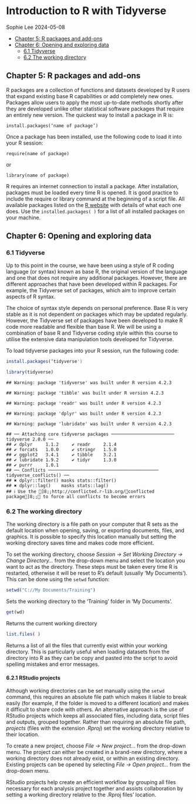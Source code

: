 Introduction to R with Tidyverse
================
Sophie Lee
2024-05-08

- <a href="#chapter-5-r-packages-and-add-ons"
  id="toc-chapter-5-r-packages-and-add-ons">Chapter 5: R packages and
  add-ons</a>
- <a href="#chapter-6-opening-and-exploring-data"
  id="toc-chapter-6-opening-and-exploring-data">Chapter 6: Opening and
  exploring data</a>
  - <a href="#61-tidyverse" id="toc-61-tidyverse">6.1 Tidyverse</a>
  - <a href="#62-the-working-directory"
    id="toc-62-the-working-directory">6.2 The working directory</a>

## Chapter 5: R packages and add-ons

R packages are a collection of functions and datasets developed by R
users that expand existing base R capabilities or add completely new
ones. Packages allow users to apply the most up-to-date methods shortly
after they are developed unlike other statistical software packages that
require an entirely new version. The quickest way to install a package
in R is:

`install.packages(‘name of package’)`

Once a package has been installed, use the following code to load it
into your R session:

`require(name of package)`

or

`library(name of package)`

R requires an internet connection to install a package. After
installation, packages must be loaded every time R is opened. It is good
practice to include the require or library command at the beginning of a
script file. All available packages listed on the [R
website](https://cran.r-project.org/web/packages/available_packages_by_name.html)
with details of what each one does. Use the `installed.packages( )` for
a list of all installed packages on your machine.

## Chapter 6: Opening and exploring data

### 6.1 Tidyverse

Up to this point in the course, we have been using a style of R coding
language (or syntax) known as base R, the original version of the
language and one that does not require any additional packages. However,
there are different approaches that have been developed within R
packages. For example, the Tidyverse set of packages, which aim to
improve certain aspects of R syntax.

The choice of syntax style depends on personal preference. Base R is
very stable as it is not dependent on packages which may be updated
regularly. However, the Tidyverse set of packages have been developed to
make R code more readable and flexible than base R. We will be using a
combination of base R and Tidyverse coding style within this course to
utilise the extensive data manipulation tools developed for Tidyverse.

To load tidyverse packages into your R session, run the following code:

``` r
install.packages(‘tidyverse') 
```

``` r
library(tidyverse) 
```

    ## Warning: package 'tidyverse' was built under R version 4.2.3

    ## Warning: package 'tibble' was built under R version 4.2.3

    ## Warning: package 'readr' was built under R version 4.2.3

    ## Warning: package 'dplyr' was built under R version 4.2.3

    ## Warning: package 'lubridate' was built under R version 4.2.3

    ## ── Attaching core tidyverse packages ──────────────────────── tidyverse 2.0.0 ──
    ## ✔ dplyr     1.1.2     ✔ readr     2.1.4
    ## ✔ forcats   1.0.0     ✔ stringr   1.5.0
    ## ✔ ggplot2   3.4.1     ✔ tibble    3.2.1
    ## ✔ lubridate 1.9.2     ✔ tidyr     1.3.0
    ## ✔ purrr     1.0.1     
    ## ── Conflicts ────────────────────────────────────────── tidyverse_conflicts() ──
    ## ✖ dplyr::filter() masks stats::filter()
    ## ✖ dplyr::lag()    masks stats::lag()
    ## ℹ Use the ]8;;http://conflicted.r-lib.org/conflicted package]8;; to force all conflicts to become errors

### 6.2 The working directory

The working directory is a file path on your computer that R sets as the
default location when opening, saving, or exporting documents, files,
and graphics. It is possible to specify this location manually but
setting the working directory saves time and makes code more efficient.

To set the working directory, choose *Session -\> Set Working Directory
-\> Change Directory…* from the drop-down menu and select the location
you want to act as the directory. These steps must be taken every time R
is restarted, otherwise it will be reset to R’s default (usually ‘My
Documents’). This can be done using the `setwd` function:

``` r
setwd("C://My Documents/Training")
```

Sets the working directory to the ‘Training’ folder in ‘My Documents’.

``` r
get(wd)
```

Returns the current working directory

``` r
list.files( )
```

Returns a list of all the files that currently exist within your working
directory. This is particularly useful when loading datasets from the
directory into R as they can be copy and pasted into the script to avoid
spelling mistakes and error messages.

#### 6.2.1 RStudio projects

Although working directories can be set manually using the `setwd`
command, this requires an absolute file path which makes it liable to
break easily (for example, if the folder is moved to a different
location) and makes it difficult to share code with others. An
alternative approach is the use of RStudio projects which keeps all
associated files, including data, script files and outputs, grouped
together. Rather than requiring an absolute file path, *projects* (files
with the extension *.Rproj*) set the working directory relative to their
location.

To create a new project, choose *File -\> New project…* from the
drop-down menu. The project can either be created in a brand-new
directory, where a working directory does not already exist, or within
an existing directory. Existing projects can be opened by selecting
*File -\> Open project…* from the drop-down menu.

RStudio projects help create an efficient workflow by grouping all files
necessary for each analysis project together and assists collaboration
by setting a working directory relative to the .Rproj files’ location.
